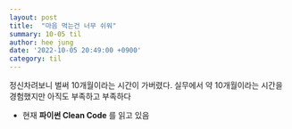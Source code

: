```yaml
---
layout: post
title:  "마음 먹는건 너무 쉬워"
summary: 10-05 til
author: hee jung
date: '2022-10-05 20:49:00 +0900'
category: til
---
```


정신차려보니 벌써 10개월이라는 시간이 가버렸다.
실무에서 약 10개월이라는 시간을 경험했지만 아직도 부족하고 부족하다    
- 현재 __파이썬 Clean Code__ 를 읽고 있음